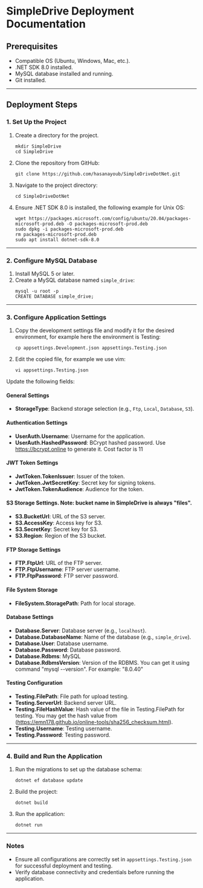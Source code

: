 # SimpleDrive Deployment Documentation

## Prerequisites
- Compatible OS (Ubuntu, Windows, Mac, etc.).
- .NET SDK 8.0 installed.
- MySQL database installed and running.
- Git installed.

---

## Deployment Steps

### 1. Set Up the Project
1. Create a directory for the project.
    ```
    mkdir SimpleDrive
    cd SimpleDrive
    ```
2. Clone the repository from GitHub:
    ```
    git clone https://github.com/hasanayoub/SimpleDriveDotNet.git
    ```
3. Navigate to the project directory:
    ```
    cd SimpleDriveDotNet
    ```
4. Ensure .NET SDK 8.0 is installed, the following example for Unix OS:
    ```
    wget https://packages.microsoft.com/config/ubuntu/20.04/packages-microsoft-prod.deb -O packages-microsoft-prod.deb
    sudo dpkg -i packages-microsoft-prod.deb
    rm packages-microsoft-prod.deb
    sudo apt install dotnet-sdk-8.0
    ```
---

### 2. Configure MySQL Database
1. Install MySQL 5 or later.
2. Create a MySQL database named `simple_drive`:
    ```
    mysql -u root -p
    CREATE DATABASE simple_drive;
    ```
---

### 3. Configure Application Settings
1. Copy the development settings file and modify it for the desired environment, for example here the environment is Testing:
    ```
    cp appsettings.Development.json appsettings.Testing.json
    ```
2. Edit the copied file, for example we use vim:
    ```
    vi appsettings.Testing.json
    ```

Update the following fields:

#### General Settings
- **StorageType**: Backend storage selection (e.g., `Ftp`, `Local`, `Database`, `S3`).

#### Authentication Settings
- **UserAuth.Username**: Username for the application.
- **UserAuth.HashedPassword**: BCrypt hashed password. Use https://bcrypt.online to generate it. Cost factor is 11

#### JWT Token Settings
- **JwtToken.TokenIssuer**: Issuer of the token.
- **JwtToken.JwtSecretKey**: Secret key for signing tokens.
- **JwtToken.TokenAudience**: Audience for the token.

#### S3 Storage Settings. Note: bucket name in SimpleDrive is always "files".
- **S3.BucketUrl**: URL of the S3 server.
- **S3.AccessKey**: Access key for S3.
- **S3.SecretKey**: Secret key for S3.
- **S3.Region**: Region of the S3 bucket.

#### FTP Storage Settings
- **FTP.FtpUrl**: URL of the FTP server.
- **FTP.FtpUsername**: FTP server username.
- **FTP.FtpPassword**: FTP server password.

#### File System Storage
- **FileSystem.StoragePath**: Path for local storage.

#### Database Settings
- **Database.Server**: Database server (e.g., `localhost`).
- **Database.DatabaseName**: Name of the database (e.g., `simple_drive`).
- **Database.User**: Database username.
- **Database.Password**: Database password.
- **Database.Rdbms**: MySQL
- **Database.RdbmsVersion**: Version of the RDBMS. You can get it using command "mysql --version". For example: "8.0.40"

#### Testing Configuration
- **Testing.FilePath**: File path for upload testing.
- **Testing.ServerUrl**: Backend server URL.
- **Testing.FileHashValue**: Hash value of the file in Testing.FilePath for testing. You may get the hash value from (https://emn178.github.io/online-tools/sha256_checksum.html).
- **Testing.Username**: Testing username.
- **Testing.Password**: Testing password.

---

### 4. Build and Run the Application
1. Run the migrations to set up the database schema:
    ```
    dotnet ef database update
    ```
2. Build the project:
    ```
    dotnet build
    ```
3. Run the application:
    ```
    dotnet run
    ```
---

### Notes
- Ensure all configurations are correctly set in `appsettings.Testing.json` for successful deployment and testing.
- Verify database connectivity and credentials before running the application.
